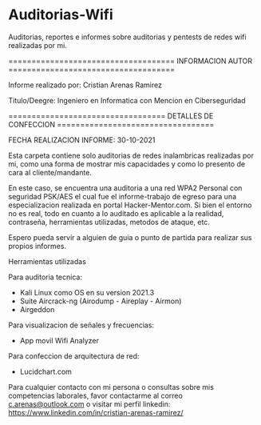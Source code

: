 # Auditorias-Wifi
Auditorias, reportes e informes sobre auditorias y pentests de redes wifi realizadas por mi.

==================================== INFORMACION AUTOR ====================================

Informe realizado por: 
Cristian Arenas Ramirez

Titulo/Deegre:
Ingeniero en Informatica con Mencion en Ciberseguridad

================================== DETALLES DE CONFECCION ==================================

FECHA REALIZACION INFORME: 30-10-2021

Esta carpeta contiene solo auditorias de redes inalambricas realizadas por mi, como
una forma de mostrar mis capacidades y como lo presento de cara al cliente/mandante.

En este caso, se encuentra una auditoria a una red WPA2 Personal con seguridad PSK/AES
el cual fue el informe-trabajo de egreso para una especializacion realizada en portal
Hacker-Mentor.com. Si bien el entorno no es real, todo en cuanto a lo auditado es 
aplicable a la realidad, contraseña, herramientas utilizadas, metodos de ataque, etc.

Espero pueda servir a alguien de guia o punto de partida para realizar sus propios 
informes.

Herramientas utilizadas

Para auditoria tecnica:

- Kali Linux como OS en su version 2021.3
- Suite Aircrack-ng (Airodump - Aireplay - Airmon)
- Airgeddon

Para visualizacion de señales y frecuencias:

- App movil Wifi Analyzer

Para confeccion de arquitectura de red:

- Lucidchart.com

Para cualquier contacto con mi persona o consultas sobre mis competencias laborales, favor 
contactarme al correo c.arenas@outlook.com o visitar mi perfil linkedin: 
https://www.linkedin.com/in/cristian-arenas-ramirez/
